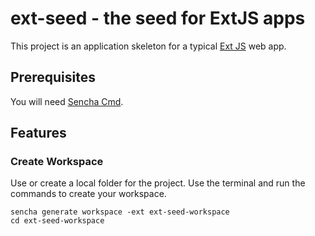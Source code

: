 # ext-seed - the seed for ExtJS apps

This project is an application skeleton for a typical [Ext JS](http://www.sencha.com/products/extjs/) web app.

## Prerequisites

You will need [Sencha Cmd](http://www.sencha.com/products/sencha-cmd/).

## Features

### Create Workspace

Use or create a local folder for the project. Use the terminal and run the commands to create your workspace.

```
sencha generate workspace -ext ext-seed-workspace
cd ext-seed-workspace
```